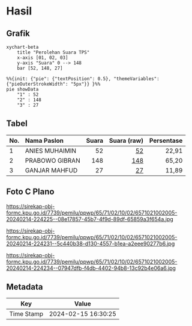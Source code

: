 # Hasil

## Grafik

```mermaid
xychart-beta
    title "Perolehan Suara TPS"
    x-axis [01, 02, 03]
    y-axis "Suara" 0 --> 148
    bar [52, 148, 27]
```

```mermaid
%%{init: {"pie": {"textPosition": 0.5}, "themeVariables": {"pieOuterStrokeWidth": "5px"}} }%%
pie showData
    "1" : 52
    "2" : 148
    "3" : 27
```

## Tabel

| No. | Nama Paslon    | Suara | Suara (raw) | Persentase |
|:--- |:-------------- | -----:| -----------:| ----------:|
| 1   | ANIES MUHAIMIN | 52    | [52][p-1]   | 22,91      |
| 2   | PRABOWO GIBRAN | 148   | [148][p-2]  | 65,20      |
| 3   | GANJAR MAHFUD  | 27    | [27][p-3]   | 11,89      |


[p-1]: https://github.com/gigit-pemilu/pemilu-2024-65-kalimantan-utara/blob/main/pilpres/hitung-suara/sub/65-kalimantan-utara/sub/71-kota-tarakan/sub/02-tarakan-tengah/sub/1002-pamusian/sub/005-tps/sub/paslon-1.txt
[p-2]: https://github.com/gigit-pemilu/pemilu-2024-65-kalimantan-utara/blob/main/pilpres/hitung-suara/sub/65-kalimantan-utara/sub/71-kota-tarakan/sub/02-tarakan-tengah/sub/1002-pamusian/sub/005-tps/sub/paslon-2.txt
[p-3]: https://github.com/gigit-pemilu/pemilu-2024-65-kalimantan-utara/blob/main/pilpres/hitung-suara/sub/65-kalimantan-utara/sub/71-kota-tarakan/sub/02-tarakan-tengah/sub/1002-pamusian/sub/005-tps/sub/paslon-3.txt

## Foto C Plano

https://sirekap-obj-formc.kpu.go.id/7739/pemilu/ppwp/65/71/02/10/02/6571021002005-20240214-224225--08e17857-45b7-4f9d-89df-65859a3f654a.jpg

https://sirekap-obj-formc.kpu.go.id/7739/pemilu/ppwp/65/71/02/10/02/6571021002005-20240214-224231--5c440b38-d130-4557-b1ea-a2eee90277b6.jpg

https://sirekap-obj-formc.kpu.go.id/7739/pemilu/ppwp/65/71/02/10/02/6571021002005-20240214-224234--07947dfb-f4db-4402-94b8-13c92b4e06a6.jpg


## Metadata

| Key        | Value               |
| ---------- | ------------------- |
| Time Stamp | 2024-02-15 16:30:25 |



